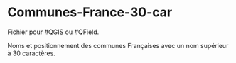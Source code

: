 # Communes-France-30-car

Fichier pour #QGIS ou #QField.

Noms et positionnement des communes Françaises avec un nom supérieur à 30 caractères.

